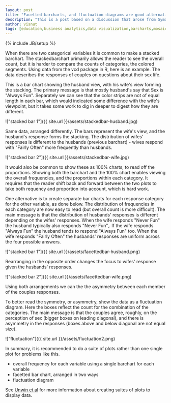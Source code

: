 ```yaml
---
layout: post
title: "Facetted barcharts, and fluctuation diagrams are good alternatives to stacked barcharts"
description: "This is a post based on a discussion that arose from Symantha Tyner's summer internship work"
author: visnut
tags: [education,business analytics,data visualization,barcharts,mosaic plots,facetting]
---
```


{% include JB/setup %}

When there are two categorical variables it is common to make a stacked barchart. The stackedbarchart primarily allows the reader to see the overall count, but it is harder to compare the counts of categories, the colored segments. Using data from the vcd package in R, here is an example. The data describes the responses of couples on questions about their sex life.

This is a bar chart showing the husband view, with his wife's view forming the stacking. The primary message is that mostly husband's say that Sex is "Always Fun".  Separately we can see that the color strips are not of equal length in each bar, which would indicated some difference with the wife's viewpoint, but it takes some work to dig in deeper to digest how they are different.

!["stacked bar 1"]({{ site.url }}/assets/stackedbar-husband.jpg)

Same data, arranged differently. The bars represent the wife's view, and the husband's response forms the stacking. The distribution of wifes' responses is different to the husbands (previous barchart) - wives respond with "Fairly Often" more frequently than husbands.

!["stacked bar 2"]({{ site.url }}/assets/stackedbar-wife.jpg)

It would also be common to show these as 100% charts, to read off the proportions. Showing both the barchart and the 100% chart enables viewing the overall frequencies, and the proportions within each category. It requires that the reader shift back and forward between the two plots to take both requency and proportion into account, which is hard work. 

One alternative is to create separate bar charts for each response category for the other variable, as done below. The distribution of frequencies in each category are now easy to read (but overall count is more difficult). The main message is that the distribution of husbands' responses is different depending on the wifes' responses. When the wife responds "Never Fun" the husband typically also responds "Never Fun",. If the wife responds "Always Fun" the husband tends to respond "Always Fun" too. When the wife responds "Fairly Often" the husbands' responses are uniform across the four possible answers.

!["stacked bar 1"]({{ site.url }}/assets/facettedbar-husband.png)

Rearranging in the opposite order changes the focus to wifes' response given the husbands' responses. 

!["stacked bar 2"]({{ site.url }}/assets/facettedbar-wife.png)

Using both arrangements we can the the asymmetry between each member of the couples responses. 

To better read the symmetry, or asymmetry, show the data as a fluctuation diagram. Here the boxes reflect the count for the combination of the categories. The main message is that the couples agree, roughly, on the perception of sex (bigger boxes on leading diagonal), and there is asymmetry in the responses (boxes above and below diagonal are not equal size). 

!["fluctuation"]({{ site.url }}/assets/fluctuation2.png)

In summary, it is recommended to do a suite of plots rather than one single plot for problems like this. 

- overall frequency for each variable using a single barchart for each variable
- facetted bar chart, arranged in two ways
- fluctuation diagram 

See [Unwin et al](http://journal.r-project.org/archive/2013-1/hofmann-unwin-cook.pdf) for more information about creating suites of plots to display data.
